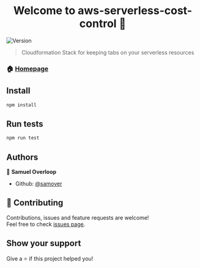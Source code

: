 <h1 align="center">Welcome to aws-serverless-cost-control 👋</h1>
<p>
  <img alt="Version" src="https://img.shields.io/badge/version-0.1.0-blue.svg?cacheSeconds=2592000" />
</p>

> Cloudformation Stack for keeping tabs on your serverless resources

### 🏠 [Homepage](https://github.com/becloudway/aws-serverless-cost-control)

## Install

```sh
npm install
```

## Run tests

```sh
npm run test
```

## Authors

👤 **Samuel Overloop**

* Github: [@samover](https://github.com/samover)

## 🤝 Contributing

Contributions, issues and feature requests are welcome!<br />Feel free to check [issues page](https://github.com/becloudway/aws-serverless-cost-control/issues).

## Show your support

Give a ⭐️ if this project helped you!

